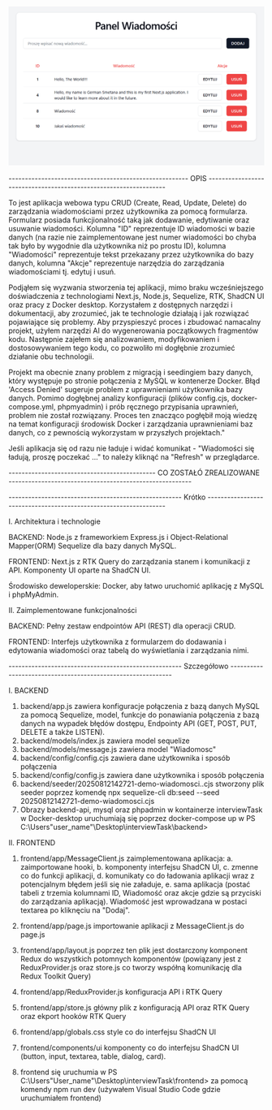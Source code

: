 ![Zrzut ekranu aplikacji](Aplikacja.png)

------------------------------------------------------- OPIS -----------------------------------------------------------------

To jest aplikacja webowa typu CRUD (Create, Read, Update, Delete) do zarządzania wiadomościami przez użytkownika za pomocą formularza. Formularz posiada funkcjionalność taką jak dodawanie, edytiwanie oraz usuwanie wiadomości. Kolumna "ID" reprezentuje ID wiadomości w bazie danych (na razie nie zaimplementowane jest numer wiadomości bo chyba tak było by wygodnie dla użytkownika niż po prostu ID), kolumna "Wiadomości" reprezentuje tekst przekazany przez użytkownika do bazy danych, kolumna "Akcje" reprezentuje narzędzia do zarządzania wiadomościami tj. edytuj i usuń. 

Podjąłem się wyzwania stworzenia tej aplikacji, mimo braku wcześniejszego doświadczenia z technologiami Next.js, Node.js, Sequelize, RTK, ShadCN UI oraz pracy z Docker desktop. Korzystałem z dostępnych narzędzi i dokumentacji, aby zrozumieć, jak te technologie działają i jak rozwiązać pojawiające się problemy. Aby przyspieszyć proces i zbudować namacalny projekt, użyłem narzędzi AI do wygenerowania początkowych fragmentów kodu. Następnie zajełem się analizowaniem, modyfikowaniem i dostosowywaniem tego kodu, co pozwoliło mi dogłębnie zrozumieć działanie obu technologii.

Projekt ma obecnie znany problem z migracją i seedingiem bazy danych, który występuje po stronie połączenia z MySQL w kontenerze Docker. Błąd 'Access Denied' sugeruje problem z uprawnieniami użytkownika bazy danych. Pomimo dogłębnej analizy konfiguracji (plików config.cjs, docker-compose.yml, phpmyadmin) i prób ręcznego przypisania uprawnień, problem nie został rozwiązany. Proces ten znacząco pogłębił moją wiedzę na temat konfiguracji środowisk Docker i zarządzania uprawnieniami baz danych, co z pewnością wykorzystam w przyszłych projektach."

Jeśli aplikacja się od razu nie ładuje i widać komunikat - "Wiadomości się ładują, proszę poczekać ..." to należy kliknąć na "Refresh" w przeglądarce.

--------------------------------------------- CO ZOSTAŁÓ ZREALIZOWANE --------------------------------------------------------

----------------------------------------------------- Krótko -----------------------------------------------------------------

I. Architektura i technologie

BACKEND: Node.js z frameworkiem Express.js i Object-Relational Mapper(ORM) Sequelize dla bazy danych MySQL.

FRONTEND: Next.js z RTK Query do zarządzania stanem i komunikacji z API. Komponenty UI oparte na ShadCN UI.

Środowisko deweloperskie: Docker, aby łatwo uruchomić aplikację z MySQL i phpMyAdmin.

II. Zaimplementowane funkcjonalności

BACKEND: Pełny zestaw endpointów API (REST) dla operacji CRUD.

FRONTEND: Interfejs użytkownika z formularzem do dodawania i edytowania wiadomości oraz tabelą do wyświetlania i zarządzania nimi.


----------------------------------------------------- Szczegółowo ------------------------------------------------------------

I. BACKEND

1. backend/app.js zawiera konfiguracje połączenia z bazą danych MySQL za pomocą Sequelize, model, funkcje do ponawiania połączenia z bazą danych na wypadek błędów dostępu, Endpointy API (GET, POST, PUT, DELETE a także LISTEN).
2. backend/models/index.js zawiera model sequelize
3. backend/models/message.js zawiera model "Wiadomosc"
4. backend/config/config.cjs zawiera dane użytkownika i sposób połączenia 
5. backend/config/config.js zawiera dane użytkownika i sposób połączenia 
6. backend/seeder/20250812142721-demo-wiadomosci..cjs stworzony plik seeder poprzez komendę npx sequelize-cli db:seed --seed 20250812142721-demo-wiadomosci.cjs
7. Obrazy backend-api, mysql oraz phpadmin w kontainerze interviewTask w Docker-desktop uruchumiają się poprzez docker-compose up w PS C:\Users\"user_name"\Desktop\interviewTask\backend>

II. FRONTEND

1. frontend/app/MessageClient.js zaimplementowana aplikacja:
    a. zaimportowane hooki, 
    b. komponenty interfejsu ShadCN UI, 
    c. zmenne co do funkcji aplikacji, 
    d. komunikaty co do ładowania aplikacji wraz z potencjalnym błędem jeśli się nie załaduje, 
    e. sama aplikacja (postać tabeli z trzemia kolumnami ID, Wiadomość oraz akcje gdzie są przyciski do zarządzania aplikacją). Wiadomość jest wprowadzana w postaci textarea po kliknęciu na "Dodaj".

2. frontend/app/page.js importowanie aplikacji z MessageClient.js do page.js
3. frontend/app/layout.js poprzez ten plik jest dostarczony komponent Redux do wszystkich potomnych komponentów (powiązany jest z ReduxProvider.js oraz store.js co tworzy współną komunikację dla Redux Toolkit Query)
4. frontend/app/ReduxProvider.js konfiguracja API i RTK Query
5. frontend/app/store.js główny plik z konfiguracją API oraz RTK Query oraz ekport hooków RTK Query
6. frontend/app/globals.css style co do interfejsu ShadCN UI
7. frontend/components/ui komponenty co do interfejsu ShadCN UI (button, input, textarea, table, dialog, card).
8. frontend się uruchumia w PS C:\Users\"User_name"\Desktop\interviewTask\frontend> za pomocą komendy npm run dev (używałem Visual Studio Code gdzie uruchumiałem frontend)


